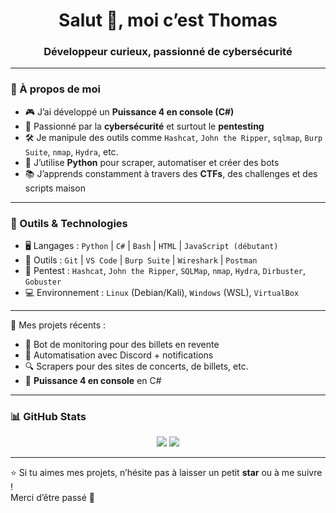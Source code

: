 <h1 align="center">Salut 👋, moi c’est Thomas</h1>
<h3 align="center">Développeur curieux, passionné de cybersécurité</h3>

---
### 🧠 À propos de moi

- 🎮 J’ai développé un **Puissance 4 en console (C#)**
- 🔐 Passionné par la **cybersécurité** et surtout le **pentesting**
- 🛠️ Je manipule des outils comme `Hashcat`, `John the Ripper`, `sqlmap`, `Burp Suite`, `nmap`, `Hydra`, etc.
- 🐍 J’utilise **Python** pour scraper, automatiser et créer des bots
- 📚 J’apprends constamment à travers des **CTFs**, des challenges et des scripts maison

---

### 🧰 Outils & Technologies

- 🖥️ Langages : `Python` | `C#` | `Bash` | `HTML` | `JavaScript (débutant)`
- 🧰 Outils : `Git` | `VS Code` | `Burp Suite` | `Wireshark` | `Postman`
- 🧪 Pentest : `Hashcat`, `John the Ripper`, `SQLMap`, `nmap`, `Hydra`, `Dirbuster`, `Gobuster`
- 💻 Environnement : `Linux` (Debian/Kali), `Windows` (WSL), `VirtualBox`

---

🔧 Mes projets récents :

- 🎫 Bot de monitoring pour des billets en revente
- 🤖 Automatisation avec Discord + notifications
- 🔍 Scrapers pour des sites de concerts, de billets, etc.
- 🎲 **Puissance 4 en console** en C#

---

### 📊 GitHub Stats

<p align="center">
  <img src="https://github-readme-stats.vercel.app/api?username=scrapking-dev&show_icons=true&theme=tokyonight" />
  <img src="https://github-readme-stats.vercel.app/api/top-langs/?username=scrapking-dev&layout=compact&theme=tokyonight" />
</p>

---

⭐ Si tu aimes mes projets, n’hésite pas à laisser un petit **star** ou à me suivre !  
Merci d’être passé 💚

